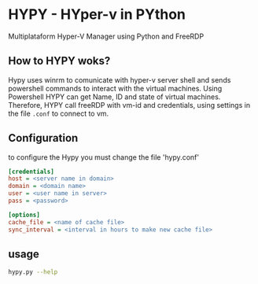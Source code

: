 # HYPY - HYper-v in PYthon
Multiplataform Hyper-V Manager using Python and FreeRDP

## How to HYPY woks?

Hypy uses winrm to comunicate with hyper-v server shell and sends powershell commands to interact with the virtual machines. Using Powershell HYPY can get Name, ID and state of virtual machines. Therefore, HYPY call freeRDP with vm-id and credentials, using settings in the file `.conf` to connect to vm.

## Configuration
to configure the Hypy you must change the file 'hypy.conf'
```ini
[credentials]
host = <server name in domain>
domain = <domain name>
user = <user name in server>
pass = <password>

[options]
cache_file = <name of cache file>
sync_interval = <interval in hours to make new cache file>
```

## usage
```bash
hypy.py --help
```
